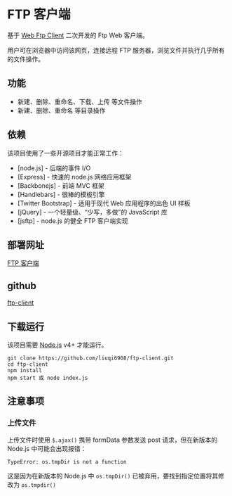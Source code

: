 # FTP 客户端

基于 [Web Ftp Client](https://github.com/sunilmore690/web-ftp-client) 二次开发的 Ftp Web 客户端。

用户可在浏览器中访问该网页，连接远程 FTP 服务器，浏览文件并执行几乎所有的文件操作。

## 功能

- 新建、删除、重命名、下载、上传 等文件操作
- 新建、删除、重命名 等目录操作

## 依赖

该项目使用了一些开源项目才能正常工作：

- [node.js] - 后端的事件 I/O
- [Express] - 快速的 node.js 网络应用框架
- [Backbonejs] - 前端 MVC 框架
- [Handlebars] - 很棒的模板引擎
- [Twitter Bootstrap] - 适用于现代 Web 应用程序的出色 UI 样板
- [jQuery] - 一个轻量级、“少写，多做”的 JavaScript 库
- [jsftp] - node.js 的健全 FTP 客户端实现

## 部署网址

[FTP 客户端](http://10.10.10.4:3000/)

## github

[ftp-client](https://github.com/liuqi6908/ftp-client/)

## 下载运行

该项目需要 [Node.js](https://nodejs.org/) v4+ 才能运行。

```plaintext
git clone https://github.com/liuqi6908/ftp-client.git
cd ftp-client
npm install
npm start 或 node index.js
```

## 注意事项

### 上传文件

上传文件时使用 `$.ajax()` 携带 formData 参数发送 post 请求，但在新版本的 Node.js 中可能会出现报错：

`TypeError: os.tmpDir is not a function`

这是因为在新版本的 Node.js 中 `os.tmpDir()` 已被弃用，要找到指定位置将其修改为 `os.tmpdir()`

